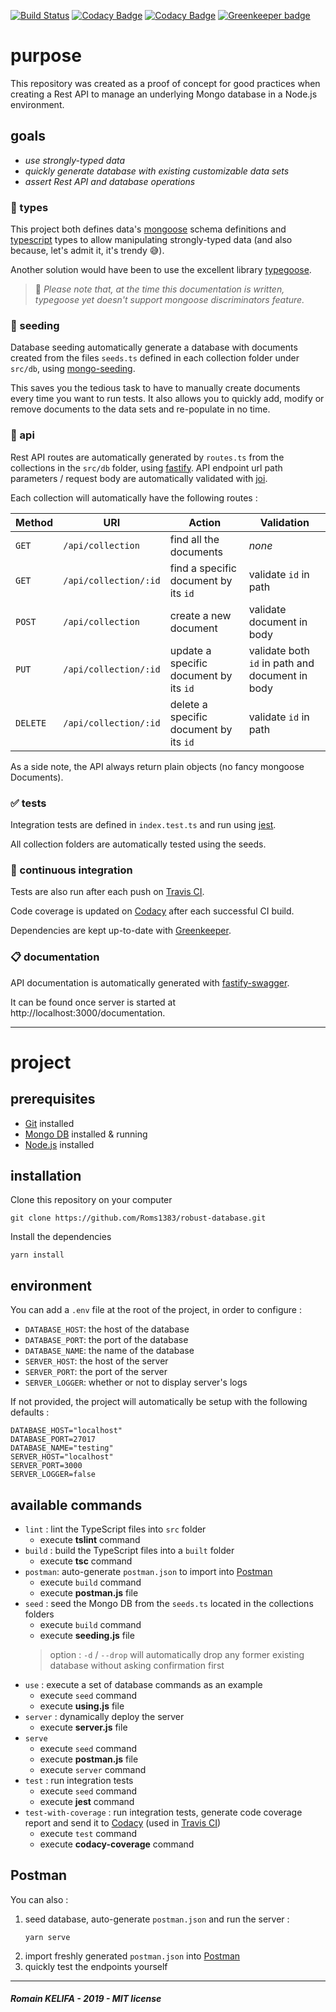[![Build Status](https://travis-ci.org/Roms1383/robust-database.svg?branch=master)](https://travis-ci.org/Roms1383/robust-database)
[![Codacy Badge](https://api.codacy.com/project/badge/Grade/d1858907ba5546238ba5cd88b9dec528)](https://www.codacy.com/app/Roms1383/robust-database?utm_source=github.com&amp;utm_medium=referral&amp;utm_content=Roms1383/robust-database&amp;utm_campaign=Badge_Grade)
[![Codacy Badge](https://api.codacy.com/project/badge/Coverage/d1858907ba5546238ba5cd88b9dec528)](https://www.codacy.com/app/Roms1383/robust-database?utm_source=github.com&utm_medium=referral&utm_content=Roms1383/robust-database&utm_campaign=Badge_Coverage) [![Greenkeeper badge](https://badges.greenkeeper.io/Roms1383/robust-database.svg)](https://greenkeeper.io/)

# purpose

This repository was created as a proof of concept for good practices when creating a Rest API to manage an underlying Mongo database in a Node.js environment.

## goals
*  _use strongly-typed data_
*  _quickly generate database with existing customizable data sets_
*  _assert Rest API and database operations_

### :pushpin: types

This project both defines data's [mongoose](https://github.com/Automattic/mongoose) schema definitions and [typescript](https://github.com/Microsoft/TypeScript) types to allow manipulating strongly-typed data (and also because, let's admit it, it's trendy :sweat_smile:). 

Another solution would have been to use the excellent library [typegoose](https://github.com/szokodiakos/typegoose).
> :cactus: _Please note that, at the time this documentation is written, typegoose yet doesn't support mongoose discriminators feature._

### :seedling: seeding

Database seeding automatically generate a database with documents created from the files `seeds.ts` defined in each collection folder under `src/db`, using [mongo-seeding](https://github.com/pkosiec/mongo-seeding).

This saves you the tedious task to have to manually create documents every time you want to run tests.
It also allows you to quickly add, modify or remove documents to the data sets and re-populate in no time.

### :repeat: api

Rest API routes are automatically generated by `routes.ts` from the collections in the `src/db` folder, using [fastify](https://github.com/fastify/fastify). API endpoint url path parameters / request body are automatically validated with [joi](https://github.com/hapijs/joi).

Each collection will automatically have the following routes :

| Method    | URI                   | Action                                  | Validation                                       |
| ---       | ---                   | ---                                     | ---                                              |
| `GET`     | `/api/collection`     | find all the documents                  | _none_                                           |
| `GET`     | `/api/collection/:id` | find a specific document by its `id`    | validate `id` in path                            |
| `POST`    | `/api/collection`     | create a new document                   | validate document in body                        |
| `PUT`     | `/api/collection/:id` | update a specific document by its `id`  | validate both `id` in path and document in body  |
| `DELETE`  | `/api/collection/:id` | delete a specific document by its `id`  | validate `id` in path                            |

As a side note, the API always return plain objects (no fancy mongoose Documents).

### :white_check_mark: tests

Integration tests are defined in `index.test.ts` and run using [jest](https://github.com/facebook/jest).

All collection folders are automatically tested using the seeds.

### :construction_worker: continuous integration

Tests are also run after each push on [Travis CI](https://travis-ci.org/Roms1383/robust-database).

Code coverage is updated on [Codacy](https://app.codacy.com/project/Roms1383/robust-database/dashboard) after each successful CI build.

Dependencies are kept up-to-date with [Greenkeeper](https://greenkeeper.io).

### :clipboard: documentation

API documentation is automatically generated with [fastify-swagger](https://github.com/fastify/fastify-swagger).

It can be found once server is started at http://localhost:3000/documentation.

---

# project

## prerequisites

*  [Git](https://git-scm.com) installed
*  [Mongo DB](https://www.mongodb.com) installed & running
*  [Node.js](https://www.mongodb.com) installed

## installation

Clone this repository on your computer
```shell
git clone https://github.com/Roms1383/robust-database.git
```
Install the dependencies
```shell
yarn install
```

## environment

You can add a `.env` file at the root of the project, in order to configure :
*  `DATABASE_HOST`: the host of the database
*  `DATABASE_PORT`: the port of the database
*  `DATABASE_NAME`: the name of the database
*  `SERVER_HOST`:   the host of the server
*  `SERVER_PORT`:   the port of the server
*  `SERVER_LOGGER`: whether or not to display server's logs

If not provided, the project will automatically be setup with the following defaults :
```env
DATABASE_HOST="localhost"
DATABASE_PORT=27017
DATABASE_NAME="testing"
SERVER_HOST="localhost"
SERVER_PORT=3000
SERVER_LOGGER=false
```

## available commands

*  `lint` : lint the TypeScript files into `src` folder
   *  execute **tslint** command
*  `build` : build the TypeScript files into a `built` folder
   *  execute **tsc** command
*  `postman`: auto-generate `postman.json` to import into [Postman](https://www.getpostman.com)
   *  execute `build` command
   *  execute **postman.js** file
*  `seed` : seed the Mongo DB from the `seeds.ts` located in the collections folders
   *  execute `build` command
   *  execute **seeding.js** file
   > option : `-d` / `--drop` will automatically drop any former existing database without asking confirmation first
*  `use` : execute a set of database commands as an example
   *  execute `seed` command
   *  execute **using.js** file
*  `server` : dynamically deploy the server
   *  execute **server.js** file
*  `serve`
   *  execute `seed` command
   *  execute **postman.js** file
   *  execute `server` command
*  `test` : run  integration tests
   *  execute `seed` command
   *  execute **jest** command
*  `test-with-coverage` : run  integration tests, generate code coverage report and send it to [Codacy](https://app.codacy.com/project/Roms1383/robust-database/dashboard) (used in [Travis CI](https://travis-ci.org/Roms1383/robust-database))
   *  execute `test` command
   *  execute **codacy-coverage** command

## Postman

You can also :
1.  seed database, auto-generate `postman.json` and run the server :
    ```shell
    yarn serve
    ```
2.  import freshly generated `postman.json` into [Postman](https://www.getpostman.com)
3.  quickly test the endpoints yourself

---

##### _Romain KELIFA - 2019 - MIT license_
